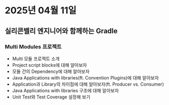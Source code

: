 # 2025년 04월 11일

## 실리콘밸리 엔지니어와 함께하는 Gradle

### Multi Modules 프로젝트

- Multi 모듈 프로젝트 소개
- Project script blocks에 대해 알아보자
- 모듈 간의 Dependency에 대해 알아보자
- Java Applications with libraries(ft. Convention Plugins)에 대해 알아보자
- Application과 Library의 차이점에 대해 알아보자(ft. Producer vs. Consumer)
- Java Applications with libraries 구조에 대해 알아보자
- Unit Test와 Test Coverage 설정해 보기
